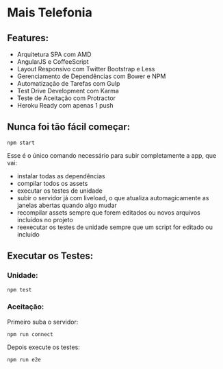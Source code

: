 # Mais Telefonia

## Features:

 - Arquitetura SPA com AMD
 - AngularJS e CoffeeScript
 - Layout Responsivo com Twitter Bootstrap e Less
 - Gerenciamento de Dependências com Bower e NPM
 - Automatização de Tarefas com Gulp
 - Test Drive Development com Karma
 - Teste de Aceitação com Protractor
 - Heroku Ready com apenas 1 push

## Nunca foi tão fácil começar:
```
npm start
```
Esse é o único comando necessário para subir completamente a app, que vai:
 - instalar todas as dependências
 - compilar todos os assets
 - executar os testes de unidade
 - subir o servidor já com liveload, o que atualiza automagicamente as janelas abertas quando algo mudar
 - recompilar assets sempre que forem editados ou novos arquivos incluídos no projeto
 - reexecutar os testes de unidade sempre que um script for editado ou incluído

## Executar os Testes:

### Unidade:
```
npm test
```

### Aceitação:
Primeiro suba o servidor:
```
npm run connect
```
Depois execute os testes:
```
npm run e2e
```
